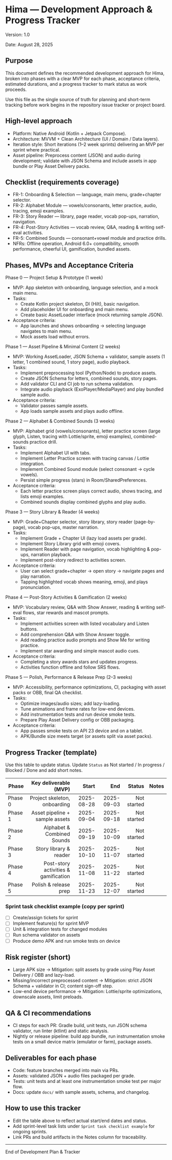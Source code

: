 # Hima — Development Approach & Progress Tracker

Version: 1.0

Date: August 28, 2025

## Purpose

This document defines the recommended development approach for Hima, broken into phases with a clear MVP for each phase, acceptance criteria, estimated durations, and a progress tracker to mark status as work proceeds.

Use this file as the single source of truth for planning and short-term tracking before work begins in the repository issue tracker or project board.

## High-level approach

- Platform: Native Android (Kotlin + Jetpack Compose).
- Architecture: MVVM + Clean Architecture (UI / Domain / Data layers).
- Iteration style: Short iterations (1–2 week sprints) delivering an MVP per sprint where practical.
- Asset pipeline: Preprocess content (JSON) and audio during development; validate with JSON Schema and include assets in app bundle or Play Asset Delivery packs.

## Checklist (requirements coverage)

- FR-1: Onboarding & Selection — language, main menu, grade+chapter selector.
- FR-2: Alphabet Module — vowels/consonants, letter practice, audio, tracing, emoji examples.
- FR-3: Story Reader — library, page reader, vocab pop-ups, narration, navigation.
- FR-4: Post-Story Activities — vocab review, Q&A, reading & writing self-eval activities.
- FR-5: Combined Sounds — consonant+vowel module and practice drills.
- NFRs: Offline operation, Android 6.0+ compatibility, smooth performance, cheerful UI, gamification, bundled assets.

## Phases, MVPs and Acceptance Criteria

Phase 0 — Project Setup & Prototype (1 week)
- MVP: App skeleton with onboarding, language selection, and a mock main menu.
- Tasks:
  - Create Kotlin project skeleton, DI (Hilt), basic navigation.
  - Add placeholder UI for onboarding and main menu.
  - Create basic AssetLoader interface (mock returning sample JSON).
- Acceptance criteria:
  - App launches and shows onboarding → selecting language navigates to main menu.
  - Mock assets load without errors.

Phase 1 — Asset Pipeline & Minimal Content (2 weeks)
- MVP: Working AssetLoader, JSON Schema + validator, sample assets (1 letter, 1 combined sound, 1 story page), audio playback.
- Tasks:
  - Implement preprocessing tool (Python/Node) to produce assets.
  - Create JSON Schema for letters, combined sounds, story pages.
  - Add validator CLI and CI job to run schema validation.
  - Integrate audio playback (ExoPlayer/MediaPlayer) and play bundled sample audio.
- Acceptance criteria:
  - Validator passes sample assets.
  - App loads sample assets and plays audio offline.

Phase 2 — Alphabet & Combined Sounds (3 weeks)
- MVP: Alphabet grid (vowels/consonants), letter practice screen (large glyph, Listen, tracing with Lottie/sprite, emoji examples), combined-sounds practice drill.
- Tasks:
  - Implement Alphabet UI with tabs.
  - Implement Letter Practice screen with tracing canvas / Lottie integration.
  - Implement Combined Sound module (select consonant → cycle vowels).
  - Persist simple progress (stars) in Room/SharedPreferences.
- Acceptance criteria:
  - Each letter practice screen plays correct audio, shows tracing, and lists emoji examples.
  - Combined sounds display combined glyphs and play audio.

Phase 3 — Story Library & Reader (4 weeks)
- MVP: Grade+Chapter selector, story library, story reader (page-by-page), vocab pop-ups, master narration.
- Tasks:
  - Implement Grade + Chapter UI (lazy load assets per grade).
  - Implement Story Library grid with emoji covers.
  - Implement Reader with page navigation, vocab highlighting & pop-ups, narration playback.
  - Implement post-story redirect to activities screen.
- Acceptance criteria:
  - User can select grade+chapter → open story → navigate pages and play narration.
  - Tapping highlighted vocab shows meaning, emoji, and plays pronunciation.

Phase 4 — Post-Story Activities & Gamification (2 weeks)
- MVP: Vocabulary review, Q&A with Show Answer, reading & writing self-eval flows, star rewards and mascot prompts.
- Tasks:
  - Implement activities screen with listed vocabulary and Listen buttons.
  - Add comprehension Q&A with Show Answer toggle.
  - Add reading practice audio prompts and Show Me for writing practice.
  - Implement star awarding and simple mascot audio cues.
- Acceptance criteria:
  - Completing a story awards stars and updates progress.
  - Activities function offline and follow SRS flows.

Phase 5 — Polish, Performance & Release Prep (2–3 weeks)
- MVP: Accessibility, performance optimizations, CI, packaging with asset packs or OBB, final QA checklist.
- Tasks:
  - Optimize images/audio sizes; add lazy-loading.
  - Tune animations and frame rates for low-end devices.
  - Add instrumentation tests and run device smoke tests.
  - Prepare Play Asset Delivery config or OBB packaging.
- Acceptance criteria:
  - App passes smoke tests on API 23 device and on a tablet.
  - APK/Bundle size meets target (or assets split via asset packs).

## Progress Tracker (template)

Use this table to update status. Update `Status` as Not started / In progress / Blocked / Done and add short notes.

| Phase | Key deliverable (MVP) | Start | End | Status | Notes |
|---|---:|---:|---:|---:|---|
| Phase 0 | Project skeleton, onboarding | 2025-08-28 | 2025-09-03 | Not started |  |
| Phase 1 | Asset pipeline + sample assets | 2025-09-04 | 2025-09-18 | Not started |  |
| Phase 2 | Alphabet & Combined Sounds | 2025-09-19 | 2025-10-09 | Not started |  |
| Phase 3 | Story library & reader | 2025-10-10 | 2025-11-07 | Not started |  |
| Phase 4 | Post-story activities & gamification | 2025-11-08 | 2025-11-22 | Not started |  |
| Phase 5 | Polish & release prep | 2025-11-23 | 2025-12-07 | Not started |  |

### Sprint task checklist example (copy per sprint)

- [ ] Create/assign tickets for sprint
- [ ] Implement feature(s) for sprint MVP
- [ ] Unit & integration tests for changed modules
- [ ] Run schema validator on assets
- [ ] Produce demo APK and run smoke tests on device

## Risk register (short)

- Large APK size → Mitigation: split assets by grade using Play Asset Delivery / OBB and lazy-load.
- Missing/incorrect preprocessed content → Mitigation: strict JSON Schema + validator in CI; content sign-off step.
- Low-end device performance → Mitigation: Lottie/sprite optimizations, downscale assets, limit preloads.

## QA & CI recommendations

- CI steps for each PR: Gradle build, unit tests, run JSON schema validator, run linter (ktlint) and static analysis.
- Nightly or release pipeline: build app bundle, run instrumentation smoke tests on a small device matrix (emulator or farm), package assets.

## Deliverables for each phase

- Code: feature branches merged into main via PRs.
- Assets: validated JSON + audio files packaged per grade.
- Tests: unit tests and at least one instrumentation smoke test per major flow.
- Docs: update `docs/` with sample assets, schema, and changelog.

## How to use this tracker

- Edit the table above to reflect actual start/end dates and status.
- Add sprint-level task lists under `Sprint task checklist example` for ongoing sprints.
- Link PRs and build artifacts in the Notes column for traceability.

---

End of Development Plan & Tracker
